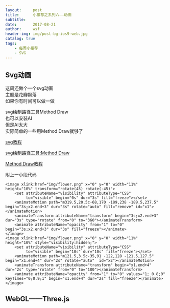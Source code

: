 ```yaml
---
layout:     post
title:      小推荐之系列六——动画
subtitle:   
date:       2017-08-21
author:     wsf
header-img: img/post-bg-ios9-web.jpg
catalog: true
tags:
    - 每周小推荐
    - SVG
---
```


## Svg动画
这周还做个一个svg动画  
主题是花瓣飘落  
如果你有时间可以做一做  

svg绘制路径工具Method Draw   
也可以安装AI  
但是AI太大  
实际简单的一些用Method Draw就够了  

[svg教程](http://www.zhangxinxu.com/wordpress/2014/08/so-powerful-svg-smil-animation/)

[svg绘制路径工具:Method Draw](http://editor.method.ac/)

[Method Draw教程](http://blog.csdn.net/q1056843325/article/details/54563750)


附上一小段代码
```
<image xlink:href="img/flower.png" x="0" y="0" width="11%" height="10%" transform="rotate(45) rotate(-45)">
    <set attributeName="visibility" attributeType="CSS"
         to="visible" begin="0s" dur="3s" fill="freeze"></set>
    <animateMotion path="m319.5,20.5c-68,170 -189,238 -189.5,237.5" begin="3s;x2.end+3" dur="3s" rotate="auto" fill="remove" id="x1"></animateMotion>
    <animateTransform attributeName="transform" begin="3s;x2.end+3" dur="3s" type="rotate" from="0" to="360"></animateTransform>
    <animate attributeName="opacity" from="1" to="0" begin="3s;x2.end+3" dur="3s" fill="freeze"></animate>
</image>
<image xlink:href="img/flower.png" x="0" y="0" width="11%" height="10%" style="visibility:hidden;">
    <set attributeName="visibility" attributeType="CSS"
         to="visible" begin="10s" dur="10s" fill="freeze"></set>
    <animateMotion path="m121.5,3.5c-35,91 -122,128 -121.5,127.5" begin="x1.end+4" dur="2s" rotate="auto"  id="x2"></animateMotion>
    <animateTransform attributeName="transform" begin="x1.end+4" dur="2s" type="rotate" from="0" to="180"></animateTransform>
    <animate attributeName="opacity" from="1" to="0" values="1; 0.8;0" keyTimes="0;0.9;1" begin="x1.end+4" dur="2s" fill="freeze"></animate>
</image>
```

## WebGL——Three.js